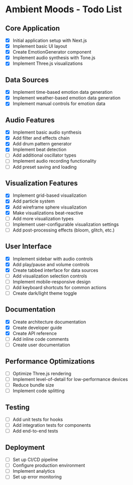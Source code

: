 # Ambient Moods - Todo List

## Core Application

- [x] Initial application setup with Next.js
- [x] Implement basic UI layout
- [x] Create EmotionGenerator component
- [x] Implement audio synthesis with Tone.js
- [x] Implement Three.js visualizations

## Data Sources

- [x] Implement time-based emotion data generation
- [x] Implement weather-based emotion data generation
- [x] Implement manual controls for emotion data

## Audio Features

- [x] Implement basic audio synthesis
- [x] Add filter and effects chain
- [x] Add drum pattern generator
- [x] Implement beat detection
- [ ] Add additional oscillator types
- [ ] Implement audio recording functionality
- [ ] Add preset saving and loading

## Visualization Features

- [x] Implement grid-based visualization
- [x] Add particle system
- [x] Add wireframe sphere visualization
- [x] Make visualizations beat-reactive
- [ ] Add more visualization types
- [ ] Implement user-configurable visualization settings
- [ ] Add post-processing effects (bloom, glitch, etc.)

## User Interface

- [x] Implement sidebar with audio controls
- [x] Add play/pause and volume controls
- [x] Create tabbed interface for data sources
- [ ] Add visualization selection controls
- [ ] Implement mobile-responsive design
- [ ] Add keyboard shortcuts for common actions
- [ ] Create dark/light theme toggle

## Documentation

- [x] Create architecture documentation
- [x] Create developer guide
- [x] Create API reference
- [ ] Add inline code comments
- [ ] Create user documentation

## Performance Optimizations

- [ ] Optimize Three.js rendering
- [ ] Implement level-of-detail for low-performance devices
- [ ] Reduce bundle size
- [ ] Implement code splitting

## Testing

- [ ] Add unit tests for hooks
- [ ] Add integration tests for components
- [ ] Add end-to-end tests

## Deployment

- [ ] Set up CI/CD pipeline
- [ ] Configure production environment
- [ ] Implement analytics
- [ ] Set up error monitoring 